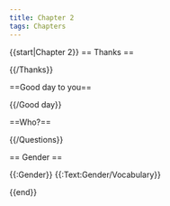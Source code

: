 ```yaml
---
title: Chapter 2
tags: Chapters
---
```


{{start|Chapter 2}}
== Thanks ==

{{/Thanks}}

==Good day to you==

{{/Good day}}

==Who?==

{{/Questions}}

== Gender ==

{{:Gender}}
{{:Text:Gender/Vocabulary}}


{{end}}
